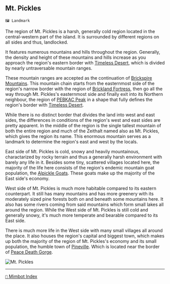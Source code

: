 ## Mt. Pickles

`🖼️ Landmark`

The region of Mt. Pickles is a harsh, generally cold region located in the central-western part of the island. It is surrounded by different regions on all sides and thus, landlocked.

It features numerous mountains and hills throughout the region. Generally, the density and height of these mountains and hills increase as you approach the region's eastern border with [Timeless Desert](<https://zeithalt.github.io/r/timeless_desert.html>), which is divided by nearly untraversable mountain ranges.

These mountain ranges are accepted as the continuation of [Brickspire Mountains](brickspire_mountains.html). This mountain chain starts from the easternmost side of the region's narrow border with the region of [Brickland Fortress](<https://zeithalt.github.io/r/brickland_fortress.html>), then go all the way through Mt. Pickles's easternmost side and finally exit into its Northern neighbour, the region of [PEBKAC Peak](<https://zeithalt.github.io/r/pebkac_peak.html>) in a shape that fully defines the region's border with [Timeless Desert](<https://zeithalt.github.io/r/timeless_desert.html>).

While there is no distinct border that divides the land into west and east sides, the differences in conditions of the region's west and east sides are pretty apparent. In the middle of the region is the single tallest mountain of both the entire region and much of the Zeithalt named also as Mt. Pickles, which gives the region its name. This enormous mountain serves as a landmark to determine the region's east and west by the locals.

East side of Mt. Pickles is cold, snowy and heavily mountainous, charactarized by rocky terrain and thus a generally harsh environment with barely any life in it. Besides some tiny, scattered villages located here, the majority of the life here consists of the region's endemic mountain goat population, the [Alpickle Goats](<https://zeithalt.github.io/r/alpickle_goats.html>). These goats make up the majority of the East side's economy.

West side of Mt. Pickles is much more habitable compared to its eastern counterpart. It still has many mountains and has more greenery with its moderately sized pine forests both on and beneath some mountains here. It also has some rivers coming from said mountains which form small lakes all around the region. While the West side of Mt. Pickles is still cold and generally snowy, it's much more temperate and bearable compared to its East side.

There is much more life in the West side with many small villages all around the place. It also houses the region's capital and biggest town, which makes up both the majority of the region of Mt. Pickles's economy and its small population, the humble town of [Pineville](<https://zeithalt.github.io/r/pineville.html>). Which is located near the border of [Peace Death Gorge](<https://zeithalt.github.io/r/peace_death_gorge.html>).

![Mt. Pickles](https://zeithalt.github.io/r/i/mt_pickles.png)

-----
[`📑` Mimbot Index](<https://zeithalt.github.io/r/#7490>)
<!---
keywords: PS
aliases: 
-->